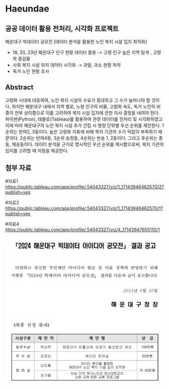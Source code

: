 # Haeundae
## 공공 데이터 활용 전처리, 시각화 프로젝트
해운대구 빅데이터 공모전 [데이터 분석을 활용한 노인 복지 시설 입지 최적화]
- 18, 20, 23년 해운대구 인구 현황 데이터 활용 -> 고령 인구 높은 지역 탐색 , 고령화 증감율
- 사회 복지 시설 위치 데이터 시각화 -> 과밀, 과소 현황 파악
- 독거 노인 현황 조사



## Abstract

고령화 시대에 대응하여, 노인 복지 시설의 수요가 증대하고 그
수가 늘어나야 할 것이다. 하지만 해운대구 내에서 지역 별로,
노령 인구의 비율, 고령화 속도, 독거 노인의 비중이 전부
상이함으로 이를 고려하여 복지 시설 입지에 관한 의사 결정을
내려야 한다. 파이썬(Python), 태블로(Tableau)를 활용하여 관련
데이터를 전처리 및 시각화하였고 이에 따라 해운대구의 노인
복지 시설 추가 건립 시 행정 단위별 우선 순위를 제안한다.
1순위는 반여2, 3동이다. 높은 고령화 지표에 비해 복지 기관의
수가 턱없이 부족하기 때문이다. 2순위는 반여4동, 3순위 송정동,
4순위는 반송 1, 2동이다. 그리고 후순위는 중동, 재송동이다.
데이터 분석을 근거로 명시적인 우선 순위를 제시함으로써, 복지
기관의 입지를 고려할 때 지침을 제공한다.

## 첨부 자료
#자료1 
https://public.tableau.com/app/profile/.54043327/viz/1_17143946462570/2?publish=yes

#자료2
https://public.tableau.com/app/profile/.54043327/viz/1_17143946462570/1?publish=yes

#자료4
https://public.tableau.com/app/profile/.54043327/viz/4_17143947655110/1

## 
<img src="./img/award.png" alt="award">


